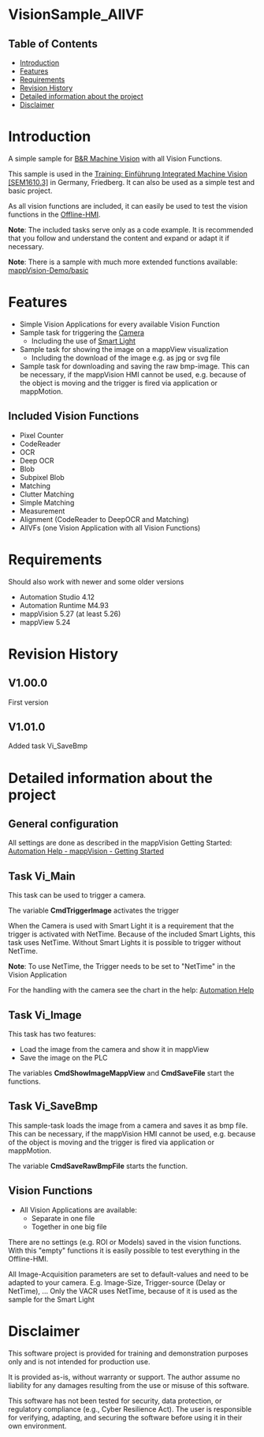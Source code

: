 # VisionSample_AllVF

## Table of Contents
* [Introduction](#introduction)
* [Features](#features)
* [Requirements](#requirements)
* [Revision History](#revision-history)
* [Detailed information about the project](#detailed-information-about-the-project)
* [Disclaimer](#disclaimer)

# Introduction
A simple sample for [B&amp;R Machine Vision](https://www.br-automation.com/de-de/produkte/vision-systeme/) with all Vision Functions.

This sample is used in the [Training: Einführung Integrated Machine Vision [SEM1610.3]](https://www.br-automation.com/de-de/academy/seminare-in-deutschland/alle-laender/seminare/training-einfuehrung-integrated-machine-vision-sem16103/) in Germany, Friedberg. It can also be used as a simple test and basic project.

As all vision functions are included, it can easily be used to test the vision functions in the [Offline-HMI](https://help.br-automation.com/#/de/4/machine_vision%2Fmapp_vision%2Fprogramming%2Fhmi_thematisch%2Foffline_hmi%2Foffline_hmi_-_allgemein.html).

**Note**: The included tasks serve only as a code example. It is recommended that you follow and understand the content and expand or adapt it if necessary.

**Note**: There is a sample with much more extended functions available: [mappVision-Demo/basic](https://github.com/br-automation-com/mappVision-Demo/blob/basic)

# Features
* Simple Vision Applications for every available
Vision Function
* Sample task for triggering the [Camera](https://www.br-automation.com/de-de/produkte/vision-systeme/smart-camera/)
	* Including the use of [Smart Light](https://www.br-automation.com/de-de/produkte/vision-systeme/smart-light/)
* Sample task for showing the image on a mappView visualization
	* Including the download of the image e.g. as jpg or svg file
* Sample task for downloading and saving the raw bmp-image.  This can be necessary, if the mappVision HMI cannot be used, e.g. because of the object is moving and the trigger is fired via application or mappMotion.


## Included Vision Functions
* Pixel Counter
* CodeReader
* OCR
* Deep OCR
* Blob
* Subpixel Blob
* Matching
* Clutter Matching
* Simple Matching
* Measurement
* Alignment (CodeReader to DeepOCR and Matching)
* AllVFs (one Vision Application with all Vision Functions)

# Requirements
Should also work with newer and some older versions
* Automation Studio 4.12
* Automation Runtime M4.93
* mappVision 5.27 (at least 5.26)
* mappView 5.24

# Revision History
## V1.00.0
First version

## V1.01.0
Added task Vi_SaveBmp

# Detailed information about the project
## General configuration
All settings are done as described in the mappVision Getting Started: [Automation Help - mappVision - Getting Started](https://help.br-automation.com/#/en/4/machine_vision%2Fmapp_vision%2Fgetting_started%2Fgetting_started.html)

## Task Vi_Main
This task can be used to trigger a camera.

The variable **CmdTriggerImage** activates the trigger

When the Camera is used with Smart Light it is a requirement that the trigger is activated with NetTime. Because of the included Smart Lights, this task uses NetTime. Without Smart Lights it is possible to trigger without NetTime.

**Note**: To use NetTime, the Trigger needs to be set to "NetTime" in the Vision Application

For the handling with the camera see the chart in the help: [Automation Help](https://help.br-automation.com/#/en/4/machine_vision%2Fmapp_vision%2Fprogramming%2Fvfs%2Fhardware_funktion_-_standardkonfiguration_kamera.html)

## Task Vi_Image

This task has two features:
* Load the image from the camera and show it in mappView
* Save the image on the PLC

The variables **CmdShowImageMappView** and **CmdSaveFile** start the functions.

## Task Vi_SaveBmp
This sample-task loads the image from a camera and saves it as bmp file. This can be necessary, if the mappVision HMI cannot be used, e.g. because of the object is moving and the trigger is fired via application or mappMotion.

The variable **CmdSaveRawBmpFile** starts the function.

## Vision Functions

* All Vision Applications are available:
	* Separate in one file
	* Together in one big file

There are no settings (e.g. ROI or Models) saved in the vision functions.
With this "empty" functions it is easily possible to test everything in the Offline-HMI.

All Image-Acquisition parameters are set to default-values and need to be adapted to your camera. E.g. Image-Size, Trigger-source (Delay or NetTime), ... Only the VACR uses NetTime, because of it is used as the sample for the Smart Light

# Disclaimer
This software project is provided for training and demonstration purposes only and is not intended for production use.

It is provided as-is, without warranty or support. The author assume no liability for any damages resulting from the use or misuse of this software.

This software has not been tested for security, data protection, or regulatory compliance (e.g., Cyber Resilience Act). The user is responsible for verifying, adapting, and securing the software before using it in their own environment.

